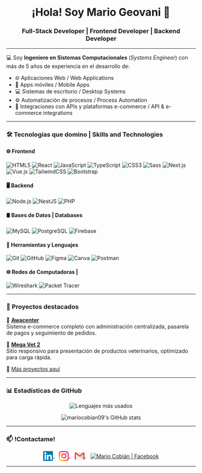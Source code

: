 <h1 align="center">¡Hola! Soy Mario Geovani 👋</h1>
<h3 align="center">Full-Stack Developer | Frontend Developer | Backend Developer</h3>

---

💻 Soy **Ingeniero en Sistemas Computacionales** (*Systems Engineer*) con más de 5 años de experiencia en el desarrollo de:
- 🌐 Aplicaciones Web / Web Applications
- 📱 Apps móviles / Mobile Apps
- 💻 Sistemas de escritorio / Desktop Systems
- ⚙️ Automatización de procesos / Process Automation
- 🔗 Integraciones con APIs y plataformas e-commerce / API & e-commerce integrations

---

### 🛠️ Tecnologías que domino | Skills and Technologies

#### 🌐 Frontend
![HTML5](https://img.shields.io/badge/HTML5-E34F26?style=for-the-badge&logo=html5&logoColor=white)
![React](https://img.shields.io/badge/React-20232A?style=for-the-badge&logo=react&logoColor=61DAFB)
![JavaScript](https://img.shields.io/badge/JavaScript-F7DF1E?style=for-the-badge&logo=javascript&logoColor=black)
![TypeScript](https://img.shields.io/badge/TypeScript-3178C6?style=for-the-badge&logo=typescript&logoColor=white)
![CSS3](https://img.shields.io/badge/CSS3-1572B6?style=for-the-badge&logo=css3&logoColor=white)
![Sass](https://img.shields.io/badge/Sass-CC6699?style=for-the-badge&logo=sass&logoColor=white)
![Next.js](https://img.shields.io/badge/Next.js-000000?style=for-the-badge&logo=nextdotjs&logoColor=white)
![Vue.js](https://img.shields.io/badge/Vue.js-35495E?style=for-the-badge&logo=vue.js&logoColor=4FC08D)
![TailwindCSS](https://img.shields.io/badge/Tailwind-06B6D4?style=for-the-badge&logo=tailwind-css&logoColor=white)
![Bootstrap](https://img.shields.io/badge/Bootstrap-563D7C?style=for-the-badge&logo=bootstrap&logoColor=white)

#### 🖥️ Backend
![Node.js](https://img.shields.io/badge/Node.js-339933?style=for-the-badge&logo=node.js&logoColor=white)
![NestJS](https://img.shields.io/badge/NestJS-E0234E?style=for-the-badge&logo=nestjs&logoColor=white)
![PHP](https://img.shields.io/badge/PHP-777BB4?style=for-the-badge&logo=php&logoColor=white)

#### 🛢️ Bases de Datos | Databases
![MySQL](https://img.shields.io/badge/MySQL-00758F?style=for-the-badge&logo=mysql&logoColor=white)
![PostgreSQL](https://img.shields.io/badge/PostgreSQL-4169E1?style=for-the-badge&logo=postgresql&logoColor=white)
![Firebase](https://img.shields.io/badge/Firebase-FFCA28?style=for-the-badge&logo=firebase&logoColor=black)

#### 🧰 Herramientas y Lenguajes
![Git](https://img.shields.io/badge/Git-F05032?style=for-the-badge&logo=git&logoColor=white)
![GitHub](https://img.shields.io/badge/GitHub-181717?style=for-the-badge&logo=github&logoColor=white)
![Figma](https://img.shields.io/badge/Figma-F24E1E?style=for-the-badge&logo=figma&logoColor=white)
![Canva](https://img.shields.io/badge/Canva-00C4CC?style=for-the-badge&logo=canva&logoColor=white)
![Postman](https://img.shields.io/badge/Postman-FF6C37?style=for-the-badge&logo=postman&logoColor=white)

#### 🌐 Redes de Computadoras | 
![Wireshark](https://img.shields.io/badge/Wireshark-1679A7?style=for-the-badge&logo=wireshark&logoColor=white)
![Packet Tracer](https://img.shields.io/badge/Packet_Tracer-1BA0D7?style=for-the-badge&logo=cisco&logoColor=white)

---

### 🚀 Proyectos destacados

🛒 [**Awacenter**](#)  
Sistema e-commerce completo con administración centralizada, pasarela de pagos y seguimiento de pedidos.

🐾 [**Mega Vet 2**](#)  
Sitio responsivo para presentación de productos veterinarios, optimizado para carga rápida.

🔧 [Más proyectos aquí](https://github.com/mariocobian09?tab=repositories)


---

### 📊 Estadísticas de GitHub

<p align="center">
  <img src="https://github-readme-stats.vercel.app/api/top-langs/?username=mariocobian09&layout=compact&theme=tokyonight" alt="Lenguajes más usados"/>
</p>
<p align="center">
  <img src="https://github-readme-stats.vercel.app/api?username=mariocobian09&show_icons=true&theme=tokyonight" alt="mariocobian09's GitHub stats"/>
</p>

---

### 📫 !Contactame!

<p align="center">
  <a href="https://www.linkedin.com/in/mariocobian09" target="_blank">
    <img align="center" alt="Mario Cobián | LinkedIn" width="26px" src="https://github.com/SatYu26/SatYu26/blob/master/Assets/Linkedin.svg" />
  </a> &nbsp;&nbsp;

  <a href="https://www.instagram.com/mario_cobian09" target="_blank">
    <img align="center" alt="Mario Cobián | Instagram" width="26px" src="https://github.com/SatYu26/SatYu26/blob/master/Assets/Instagram.svg" />
  </a> &nbsp;&nbsp;

  <a href="mailto:mg.cobianayala@outlook.com">
    <img align="center" alt="Mario Cobián | Correo" width="26px" src="https://github.com/SatYu26/SatYu26/blob/master/Assets/Gmail.svg" />
  </a> &nbsp;&nbsp;

  <a href="https://www.facebook.com/mario.cobian.2025" target="_blank">
    <img align="center" alt="Mario Cobián | Facebook" width="26px" src="https://upload.wikimedia.org/wikipedia/en/thumb/0/04/Facebook_f_logo_%282021%29.svg/100px-Facebook_f_logo_%282021%29.svg.png" />
  </a>
</p>

---
